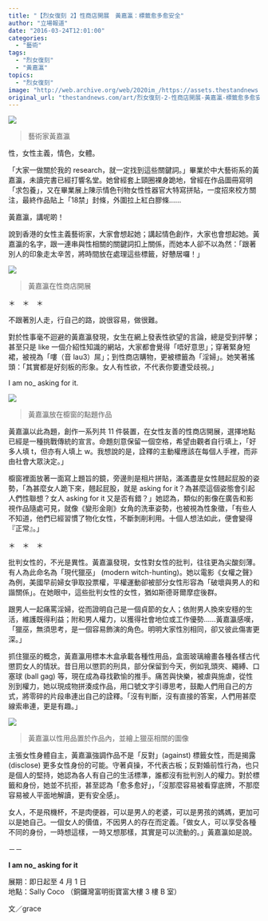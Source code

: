 ```yaml
---
title: "【烈女復刻 2】性商店開展　黃嘉瀛：標籤愈多愈安全"
author: "立場報道"
date: "2016-03-24T12:01:00"
categories:
  - "藝術"
tags:
  - "烈女復刻"
  - "黃嘉瀛"
topics:
  - "烈女復刻"
image: "http://web.archive.org/web/2020im_/https://assets.thestandnews.com/media/photos/wongkaying_UQdC5_ZMhRC.png"
original_url: "thestandnews.com/art/烈女復刻-2-性商店開展-黃嘉瀛-標籤愈多愈安全"
---
```

![](http://web.archive.org/web/2020im_/https://assets.thestandnews.com/media/photos/wongkaying_UQdC5_ZMhRC.png)
> 藝術家黃嘉瀛

性，女性主義，情色，女體。

「大家一做關於我的 research，就一定找到這些關鍵詞。」畢業於中大藝術系的黃嘉瀛，未讀完書已經打響名堂。她曾經套上頸圈裸身跪地，曾經在作品圖冊寫明「求包養」，又在畢業展上陳示情色刊物女性性器官大特寫拼貼，一度招來校方關注，最終作品貼上「18禁」封條，外圍拉上紅白膠條……

黃嘉瀛，講呢啲！

說到香港的女性主義藝術家，大家會想起她；講起情色創作，大家也會想起她。黃嘉瀛的名字，跟一連串與性相關的關鍵詞扣上關係，而她本人卻不以為然：「跟著別人的印象走太辛苦，將時間放在處理這些標籤，好戇居囉！」

![](http://web.archive.org/web/2020im_/https://assets.thestandnews.com/media/photos/sallycoco-wongkaying1_EXVwJ_q4UNC.png)
> 黃嘉瀛在性商店開展

＊　＊　＊

不跟著別人走，行自己的路，說很容易，做很難。

對於性事毫不迴避的黃嘉瀛發現，女生在網上發表性欲望的言論，總是受到抨擊；甚至只是 like 一個介紹性知識的網站，大家都會覺得「唔好意思」；穿著緊身短裙，被視為「嘍（音 lau3）屌」；到性商店購物，更被標籤為「淫婦」。她笑著搖頭：「其實都是好刻板的形象。女人有性欲，不代表你要遭受歧視。」

I am no\_ asking for it.

![](http://web.archive.org/web/2020im_/https://assets.thestandnews.com/media/photos/sallycoco-wongkaying2_mffnk_ebefk.png)
> 黃嘉瀛放在櫥窗的點題作品

黃嘉瀛以此為題，創作一系列共 11 件裝置，在女性友善的性商店開展，選擇地點已經是一種挑戰傳統的宣言。命題刻意保留一個空格，希望由觀者自行填上，「好多人填 t，但亦有人填上 w。我想說的是，詮釋的主動權應該在每個人手裡，而非由社會大眾決定。」

櫥窗裡面放著一面寫上題旨的鏡，旁邊則是相片拼貼，滿滿盡是女性翹起屁股的姿勢，「為甚麼女人跪下來，翹起屁股，就是 asking for it？為甚麼這個姿態會引起人們性聯想？女人 asking for it 又是否有錯？」她認為，類似的影像在廣告和影視作品隨處可見，就像《變形金剛》女角的洗車姿勢，也被視為性象徵，「有些人不知道，他們已經習慣了物化女性，不斷剝削利用。十個人想法如此，便會變得『正常』。」

＊　＊　＊

批判女性的，不光是異性。黃嘉瀛發現，女性對女性的批判，往往更為尖酸刻薄。有人為此命名為「現代獵巫」 (modern witch-hunting)。她以電影《女權之聲》為例，美國早前婦女爭取投票權，平權運動卻被部分女性形容為「破壞與男人的和諧關係」。在她眼中，這些批判女性的女性，猶如斯德哥爾摩症後群。

跟男人一起痛罵淫婦，從而證明自己是一個貞節的女人；依附男人換來安穩的生活，維護既得利益；附和男人權力，以獲得社會地位或工作優勢……黃嘉瀛感嘆，「獵巫，無須思考，是一個容易飾演的角色。明明大家性別相同，卻又彼此傷害更深。」

抓住獵巫的概念，黃嘉瀛用標本木盒承載各種性用品，盒面玻璃繪畫各種各樣古代懲罰女人的情狀。昔日用以懲罰的刑具，部分保留到今天，例如乳頭夾、繩縛、口塞球 (ball gag) 等，現在成為尋找歡愉的推手。痛苦與快樂，被虐與施虐，從性別到權力，她以現成物拼湊成作品，用口號文字引導思考，鼓勵人們用自己的方式，將零碎的片段串連出自己的詮釋。「沒有判斷，沒有直接的答案，人們用甚麼線索串連，更是有趣。」

![](http://web.archive.org/web/2020im_/https://assets.thestandnews.com/media/photos/sallycoco-wongkaying3_YvJKD_mmOuv.png)
> 黃嘉瀛以性用品置於作品內，並繪上獵巫相關的圖像

主張女性身體自主，黃嘉瀛強調作品不是「反對」(against) 標籤女性，而是揭露 (disclose) 更多女性身份的可能。守著貞操，不代表古板；反對婚前性行為，也只是個人的堅持，她認為各人有自己的生活標準，誰都沒有批判別人的權力。對於標籤和身份，她並不抗拒，甚至認為「愈多愈好」，「沒那麼容易被看穿底牌，不那麼容易被人平面地解讀，更有安全感」。

女人，不是飛機杯，不是肉便器，可以是男人的老婆，可以是男孩的媽媽，更加可以是她自己。一個女人的價值，不因男人的存在而定義。「做女人，可以享受各種不同的身份，一時想這樣，一時又想那樣，其實是可以流動的。」黃嘉瀛如是說。

－－

**I am no\_ asking for it**

展期：即日起至 4 月 1 日  
地點：Sally Coco （銅鑼灣富明街寶富大樓 3 樓 B 室）

文／grace